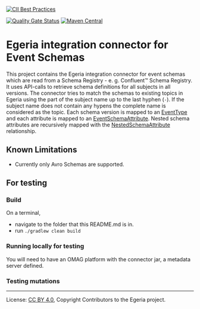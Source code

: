<!-- SPDX-License-Identifier: CC-BY-4.0 -->
<!-- Copyright Contributors to the Egeria project. -->

[![CII Best Practices](https://bestpractices.coreinfrastructure.org/projects/3044/badge)](https://bestpractices.coreinfrastructure.org/projects/3044)

[//]: # ([![Azure]&#40;https://dev.azure.com/odpi/egeria/_apis/build/status/odpi.egeria&#41;]&#40;https://dev.azure.com/odpi/Egeria/_build&#41;)
[![Quality Gate Status](https://sonarcloud.io/api/project_badges/measure?project=odpi_egeria&metric=alert_status)](https://sonarcloud.io/dashboard?id=odpi_egeria)
[![Maven Central](https://img.shields.io/maven-central/v/org.odpi.egeria/egeria)](https://mvnrepository.com/artifact/org.odpi.egeria)


# Egeria integration connector for Event Schemas

This project contains the Egeria integration connector for event schemas which are read from a Schema Registry - e. g. Confluent&trade; Schema Registry. It uses API-calls to retrieve 
schema definitions for all subjects in all versions. The connector tries to match
the schemas to existing topics in Egeria using the part of the subject name up to the last hyphen (`-`). 
If the subject name does not contain any hypens the complete name is considered as the topic.
Each schema version is mapped to an [EventType](https://egeria-project.org/types/5/0535-Event-Schemas/#eventtype)  
and each attribute is mapped to an [EventSchemaAttribute](https://egeria-project.org/types/5/0535-Event-Schemas/#eventschemaattribute). 
Nested schema attributes are recursively mapped with the [NestedSchemaAttribute](https://egeria-project.org/types/5/0505-Schema-Attributes/#nestedschemaattribute-relationship)
relationship.


[//]: # (This integration connector needs to be configured. The following steps can be performed using the postman collection to set this connector up.)

## Known Limitations
* Currently only Avro Schemas are supported. 


## For testing

### Build
On a terminal,
* navigate to the folder that this README.md is in.
* run ```./gradlew clean build```

### Running locally for testing

You will need to have an OMAG platform with the connector jar, a metadata server defined.

### Testing mutations

[//]: # (TODO: extend with testing information)

----
License: [CC BY 4.0](https://creativecommons.org/licenses/by/4.0/),
Copyright Contributors to the  Egeria project.
